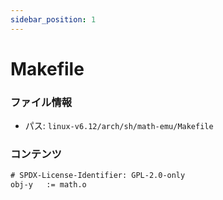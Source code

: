 ```yaml
---
sidebar_position: 1
---
```

# Makefile

### ファイル情報

- パス: `linux-v6.12/arch/sh/math-emu/Makefile`

### コンテンツ

```txt
# SPDX-License-Identifier: GPL-2.0-only
obj-y	:= math.o

```
